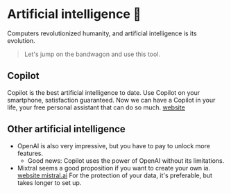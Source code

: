 # Artificial intelligence 🤖
Computers revolutionized humanity, and artificial intelligence is its evolution.
> Let's jump on the bandwagon and use this tool.
## Copilot
Copilot is the best artificial intelligence to date.
Use Copilot on your smartphone, satisfaction guaranteed.
Now we can have a Copilot in your life, your free personal assistant that can do so much. [website](https://copilot.microsoft.com/)
## Other artificial intelligence
- OpenAI is also very impressive, but you have to pay to unlock more features.
  - Good news: Copilot uses the power of OpenAI without its limitations.
- Mixtral seems a good proposition if you want to create your own ia. [website mistral.ai](https://mistral.ai) For the protection of your data, it's preferable, but takes longer to set up.
